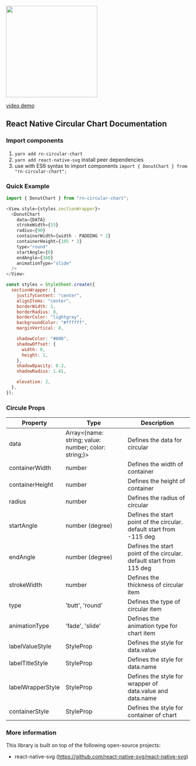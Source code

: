 [<img src="https://github.com/Novsochetra/rn-circular-chart/blob/main/assets/thumbnail.png" width="250"/>](image.png)

[video demo](https://user-images.githubusercontent.com/20807120/109374979-d3250b00-78eb-11eb-8135-9c7cc338ce43.mov)


## React Native Circular Chart Documentation

### Import components

1. `yarn add rn-circular-chart`
2. `yarn add react-native-svg` install peer dependencies
3. use with ES6 syntax to import components `import { DonutChart } from "rn-circular-chart";`

### Quick Example
```js
import { DonutChart } from "rn-circular-chart";

<View style={styles.sectionWrapper}>
  <DonutChart
    data={DATA}
    strokeWidth={15}
    radius={90}
    containerWidth={width - PADDING * 2}
    containerHeight={105 * 2}
    type="round"
    startAngle={0}
    endAngle={360}
    animationType="slide"
  />
</View>

const styles = StyleSheet.create({
  sectionWrapper: {
    justifyContent: "center",
    alignItems: "center",
    borderWidth: 1,
    borderRadius: 8,
    borderColor: "lightgray",
    backgroundColor: "#ffffff",
    marginVertical: 8,

    shadowColor: "#000",
    shadowOffset: {
      width: 0,
      height: 1,
    },
    shadowOpacity: 0.2,
    shadowRadius: 1.41,

    elevation: 2,
  },
});

```

### Circule Props

| Property                      | Type                 | Description                                                                                            |
| ----------------------------- | -------------------- | ------------------------------------------------------------------------------------------------------ |
| data                          | Array<{name: string; value: number; color: string;}>  | Defines the data for circular                                         |
| containerWidth                | number               | Defines the width of container                                                                         |
| containerHeight               | number               | Defines the height of container                                                                        |
| radius                        | number               | Defines the radius of circular                                                                         |
| startAngle                    | number (degree)      | Defines the start point of the circular. default start from -115 deg                                   |
| endAngle                      | number (degree)      | Defines the start point of the circular. default start from 115 deg                                    |
| strokeWidth                   | number               | Defines the thickness of circular item                                                                 |
| type                          | 'butt', 'round'      | Defines the type of circular item                                                                      |
| animationType                 | 'fade', 'slide'      | Defines the animation type for chart item                                                              |
| labelValueStyle               | StyleProp<TextStyle> | Defines the style for data.value                                                                       |
| labelTitleStyle               | StyleProp<TextStyle> | Defines the style for data.name                                                                        |
| labelWrapperStyle             | StyleProp<ViewStyle> | Defines the style for wrapper of data.value and data.name                                              |
| containerStyle                | StyleProp<ViewStyle> | Defines the style for container of chart                                                               |

### More information
This library is built on top of the following open-source projects:
- react-native-svg (https://github.com/react-native-svg/react-native-svg)
